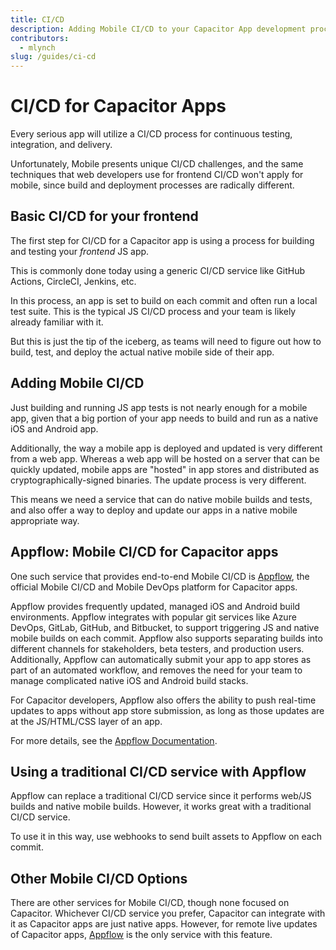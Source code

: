 ```yaml
---
title: CI/CD
description: Adding Mobile CI/CD to your Capacitor App development process
contributors:
  - mlynch
slug: /guides/ci-cd
---
```


# CI/CD for Capacitor Apps

Every serious app will utilize a CI/CD process for continuous testing, integration, and delivery.

Unfortunately, Mobile presents unique CI/CD challenges, and the same techniques that web developers use for frontend CI/CD won't apply for mobile, since build and deployment processes are radically different.

## Basic CI/CD for your frontend

The first step for CI/CD for a Capacitor app is using a process for building and testing your _frontend_ JS app.

This is commonly done today using a generic CI/CD service like GitHub Actions, CircleCI, Jenkins, etc.

In this process, an app is set to build on each commit and often run a local test suite. This is the typical JS CI/CD process and your team is likely already familiar with it.

But this is just the tip of the iceberg, as teams will need to figure out how to build, test, and deploy the actual native mobile side of their app.

## Adding Mobile CI/CD

Just building and running JS app tests is not nearly enough for a mobile app, given that a big portion of your app needs to build and run as a native iOS and Android app.

Additionally, the way a mobile app is deployed and updated is very different from a web app. Whereas a web app will be hosted on a server that can be quickly updated, mobile apps are "hosted" in app stores and distributed as cryptographically-signed binaries. The update process is very different.

This means we need a service that can do native mobile builds and tests, and also offer a way to deploy and update our apps in a native mobile appropriate way.

## Appflow: Mobile CI/CD for Capacitor apps

One such service that provides end-to-end Mobile CI/CD is [Appflow](https://ionic.io/appflow), the official Mobile CI/CD and Mobile DevOps platform for Capacitor apps.

Appflow provides frequently updated, managed iOS and Android build environments. Appflow integrates with popular git services like Azure DevOps, GitLab, GitHub, and Bitbucket, to support triggering JS and native mobile builds on each commit. Appflow also supports separating builds into different channels for stakeholders, beta testers, and production users. Additionally, Appflow can automatically submit your app to app stores as part of an automated workflow, and removes the need for your team to manage complicated native iOS and Android build stacks.

For Capacitor developers, Appflow also offers the ability to push real-time updates to apps without app store submission, as long as those updates are at the JS/HTML/CSS layer of an app.

For more details, see the [Appflow Documentation](https://ionicframework.com/docs/appflow).

## Using a traditional CI/CD service with Appflow

Appflow can replace a traditional CI/CD service since it performs web/JS builds and native mobile builds. However, it works great with a traditional CI/CD service.

To use it in this way, use webhooks to send built assets to Appflow on each commit.

## Other Mobile CI/CD Options

There are other services for Mobile CI/CD, though none focused on Capacitor. Whichever CI/CD service you prefer, Capacitor can integrate with it as Capacitor apps are just native apps. However, for remote live updates of Capacitor apps, [Appflow](https://ionic.io/appflow) is the only service with this feature.
